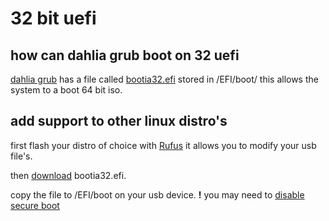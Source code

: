 # 32 bit uefi

## how can dahlia grub boot on 32 uefi

[dahlia grub](https://github.com/HexaOneOfficial/dahliaos) has a file called [bootia32.efi](https://github.com/HexaOneOfficial/dahliaos/blob/master/BOOT/bootia32.efi) stored in /EFI/boot/ this allows the system to a boot 64 bit iso.

## add support to other linux distro's

first flash your distro of choice with [Rufus](https://rufus.ie/) it allows you to modify your usb file's.

then [download](https://github.com/HexaOneOfficial/dahliaos/blob/master/BOOT/bootia32.efi?raw=true) bootia32.efi.

copy the file to /EFI/boot on your usb device. **!** you may need to [disable secure boot](https://github.com/HexaOneOfficial/documentation/blob/master/assets/secure%20boot/Disable%20Secure%20Boot.md)




